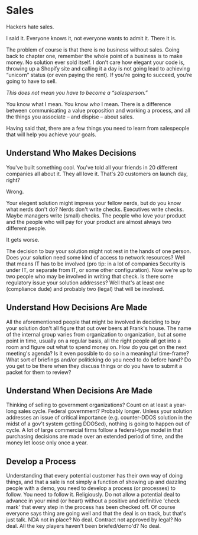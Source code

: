 # Sales

Hackers hate sales. 

I said it. Everyone knows it, not everyone wants to admit it. There it is.

The problem of course is that there is no business without sales. Going back to chapter one, remember the whole point of a business is to make money. No solution ever sold itself. I don’t care how elegant your code is, throwing up a Shopify site and calling it a day is not going lead to achieving “unicorn” status (or even paying the rent). If you're going to succeed, you’re going to have to sell.

*This does not mean you have to become a “salesperson.”*

You know what I mean. You know *who* I mean. There is a difference between communicating a value proposition and working a process, and all the things you associate – and dispise – about sales.

Having said that, there are a few things you need to learn from salespeople that will help you achieve your goals.

## Understand Who Makes Decisions

You've built something cool. You've told all your friends in 20 different companies all about it. They all love it. That's 20 customers on launch day, right?

Wrong.

Your elegent solution might impress your fellow nerds, but do you know what nerds don't do? Nerds don't write checks. Executives write checks. Maybe managers write (small) checks. The people who love your product and the people who will pay for your product are almost always two different people.

It gets worse.

The decision to buy your solution might not rest in the hands of one person. Does your solution need some kind of access to network resources? Well that means IT has to be involved (pro tip: in a lot of companies Security is under IT, or separate from IT, or some other configuration). Now we're up to two people who may be involved in writing that check. Is there some regulatory issue your solution addresses? Well that's at least one (compliance dude) and probably two (legal) that will be involved. 

## Understand How Decisions Are Made

All the aforementioned people that might be involved in deciding to buy your solution don't all figure that out over beers at Frank's house. The name of the internal group varies from organization to organization, but at some point in time, usually on a regular basis, all the right people all get into a room and figure out what to spend money on. How do you get on the next meeting's agenda? Is it even possible to do so in a meaningful time-frame? What sort of briefings and/or politicking do you need to do before hand? Do you get to be there when they discuss things or do you have to submit a packet for them to review? 

## Understand When Decisions Are Made

Thinking of selling to government organizations? Count on at least a year-long sales cycle. Federal government? Probably longer. Unless your solution addresses an issue of critical importance (e.g. counter-DDOS solution in the midst of a gov't system getting DDOSed), nothing is going to happen out of cycle. A lot of large commercial firms follow a federal-type model in that purchasing decisions are made over an extended period of time, and the money let loose only once a year. 

## Develop a Process

Understanding that every potential customer has their own way of doing things, and that a sale is not simply a function of showing up and dazzling people with a demo, you need to develop a process (or processes) to follow. You need to follow it. Religiously. Do not allow a potential deal to advance in your mind (or heart) without a positive and definitive 'check mark' that every step in the process has been checked off. Of course everyone says thing are going well and that the deal is on track, but that's just talk. NDA not in place? No deal. Contract not approved by legal? No deal. All the key players haven't been briefed/demo'd? No deal. 
